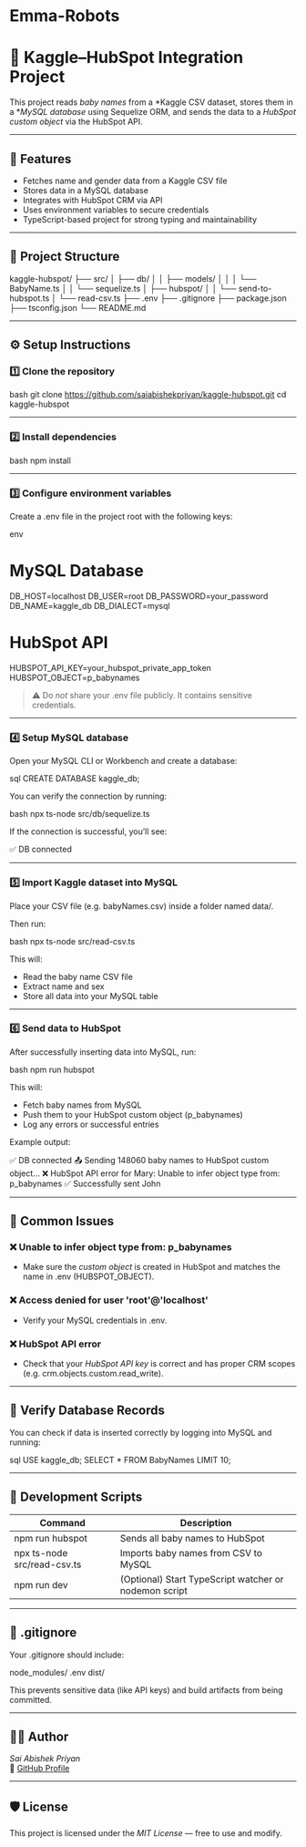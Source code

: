 # Emma-Robots
# 🧠 Kaggle–HubSpot Integration Project

This project reads *baby names* from a *Kaggle CSV dataset, stores them in a **MySQL database* using Sequelize ORM, and sends the data to a *HubSpot custom object* via the HubSpot API.

---

## 🚀 Features

- Fetches name and gender data from a Kaggle CSV file
- Stores data in a MySQL database
- Integrates with HubSpot CRM via API
- Uses environment variables to secure credentials
- TypeScript-based project for strong typing and maintainability

---

## 📁 Project Structure


kaggle-hubspot/
├── src/
│   ├── db/
│   │   ├── models/
│   │   │   └── BabyName.ts
│   │   └── sequelize.ts
│   ├── hubspot/
│   │   └── send-to-hubspot.ts
│   └── read-csv.ts
├── .env
├── .gitignore
├── package.json
├── tsconfig.json
└── README.md


---

## ⚙ Setup Instructions

### 1️⃣ Clone the repository

bash
git clone https://github.com/saiabishekpriyan/kaggle-hubspot.git
cd kaggle-hubspot


---

### 2️⃣ Install dependencies

bash
npm install


---

### 3️⃣ Configure environment variables

Create a .env file in the project root with the following keys:

env
# MySQL Database
DB_HOST=localhost
DB_USER=root
DB_PASSWORD=your_password
DB_NAME=kaggle_db
DB_DIALECT=mysql

# HubSpot API
HUBSPOT_API_KEY=your_hubspot_private_app_token
HUBSPOT_OBJECT=p_babynames


> ⚠ Do *not* share your .env file publicly. It contains sensitive credentials.

---

### 4️⃣ Setup MySQL database

Open your MySQL CLI or Workbench and create a database:

sql
CREATE DATABASE kaggle_db;


You can verify the connection by running:

bash
npx ts-node src/db/sequelize.ts


If the connection is successful, you’ll see:


✅ DB connected


---

### 5️⃣ Import Kaggle dataset into MySQL

Place your CSV file (e.g. babyNames.csv) inside a folder named data/.

Then run:

bash
npx ts-node src/read-csv.ts


This will:
- Read the baby name CSV file
- Extract name and sex
- Store all data into your MySQL table

---

### 6️⃣ Send data to HubSpot

After successfully inserting data into MySQL, run:

bash
npm run hubspot


This will:
- Fetch baby names from MySQL
- Push them to your HubSpot custom object (p_babynames)
- Log any errors or successful entries

Example output:

✅ DB connected
📤 Sending 148060 baby names to HubSpot custom object...
❌ HubSpot API error for Mary: Unable to infer object type from: p_babynames
✅ Successfully sent John


---

## 🧩 Common Issues

### ❌ Unable to infer object type from: p_babynames
- Make sure the *custom object* is created in HubSpot and matches the name in .env (HUBSPOT_OBJECT).

### ❌ Access denied for user 'root'@'localhost'
- Verify your MySQL credentials in .env.

### ❌ HubSpot API error
- Check that your *HubSpot API key* is correct and has proper CRM scopes (e.g. crm.objects.custom.read_write).

---

## 🧪 Verify Database Records

You can check if data is inserted correctly by logging into MySQL and running:

sql
USE kaggle_db;
SELECT * FROM BabyNames LIMIT 10;


---

## 🧰 Development Scripts

| Command | Description |
|----------|--------------|
| npm run hubspot | Sends all baby names to HubSpot |
| npx ts-node src/read-csv.ts | Imports baby names from CSV to MySQL |
| npm run dev | (Optional) Start TypeScript watcher or nodemon script |

---

## 🧹 .gitignore

Your .gitignore should include:


node_modules/
.env
dist/


This prevents sensitive data (like API keys) and build artifacts from being committed.

---

## 🧑‍💻 Author

*Sai Abishek Priyan*  
📧 [GitHub Profile](https://github.com/saiabishekpriyan)

---

## 🛡 License

This project is licensed under the *MIT License* — free to use and modify.
